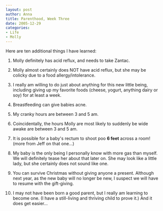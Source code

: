 ```yaml
--- 
layout: post
author: Anna
title: Parenthood, Week Three
date: 2005-12-29
categories: 
- Life
- Molly
---
```


Here are ten additional things I have learned:

1. Molly definitely has acid reflux, and needs to take Zantac.

2. Molly almost certainly does NOT have acid reflux, but she may be colicky due to a food allergy/intolerance.

3. I really am willing to do just about anything for this new little being, including giving up my favorite foods (cheese, yogurt, anything dairy or soy) for at least a week.

4. Breastfeeding can give babies acne.

5. My cranky hours are between 3 and 5 am.

6. Coincidentally, the hours Molly are most likely to suddenly be wide awake are between 3 and 5 am.

7. It is possible for a baby's rectum to shoot poo <b>6 feet</b> across a room! (more from Jeff on that one...)

8. My baby is the only being I personally know with more gas than myself. We will definitely tease her about that later on. She may look like a little lady, but she certainly does not sound like one.

9. You can survive Christmas without giving anyone a present. Although next year, as the new baby will no longer be new, I suspect we will have to resume with the gift-giving.

10. I may not have been born a good parent, but I really am learning to become one. (I have a still-living and thriving child to prove it.) And it does get easier...